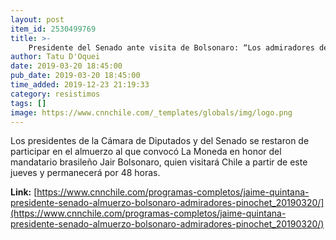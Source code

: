 ```yaml
---
layout: post
item_id: 2530499769
title: >-
    Presidente del Senado ante visita de Bolsonaro: “Los admiradores de Pinochet no son bienvenidos en Chile”
author: Tatu D'Oquei
date: 2019-03-20 18:45:00
pub_date: 2019-03-20 18:45:00
time_added: 2019-12-23 21:19:33
category: resistimos
tags: []
image: https://www.cnnchile.com/_templates/globals/img/logo.png
---
```


Los presidentes de la Cámara de Diputados y del Senado se restaron de participar en el almuerzo al que convocó La Moneda en honor del mandatario brasileño Jair Bolsonaro, quien visitará Chile a partir de este jueves y permanecerá por 48 horas.

**Link:** [https://www.cnnchile.com/programas-completos/jaime-quintana-presidente-senado-almuerzo-bolsonaro-admiradores-pinochet_20190320/](https://www.cnnchile.com/programas-completos/jaime-quintana-presidente-senado-almuerzo-bolsonaro-admiradores-pinochet_20190320/)

